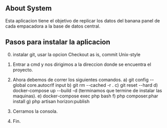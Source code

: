 ## About System

Esta aplicacion tiene el objetivo de replicar los datos del banana panel de cada empacadora a la base de datos central.
## Pasos para instalar la aplicacion
0) instalar git, usar la opcion Checkout as is, commit Unix-style

1) Entrar a cmd y nos dirigimos a la direccion donde se encuentra el proyecto. 

2) Ahora debemos de correr los siguientes comandos.
    a) git config --global core.autocrlf input 
    b) git rm --cached -r .
    c) git reset --hard
    d) docker-compose up --build -d (terminamos que termine de instalar las maquinas).
    e) docker-compose exec php bash 
    f) php composer.phar install
    g) php artisan horizon:publish
    
3) Cerramos la consola.

4) Fin.
